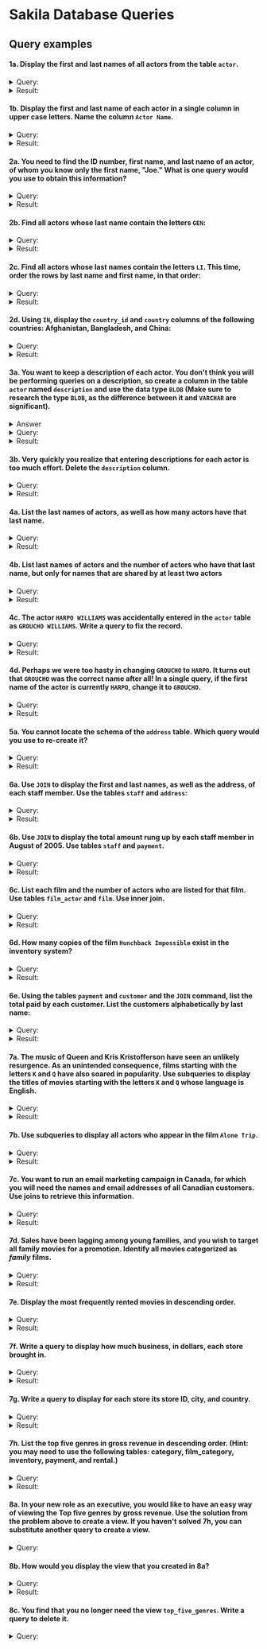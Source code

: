 # Sakila Database Queries
Query examples
---

#### 1a. Display the first and last names of all actors from the table `actor`.

<details>
<summary>Query: </summary>

```sql
select first_name, last_name 
from actor;
```

</details>
<details>
<summary>Result:</summary>

  ![image](output_screenshots/1a.png)

</details>

#### 1b. Display the first and last name of each actor in a single column in upper case letters. Name the column `Actor Name`.

<details>
<summary>Query:</summary>

```sql
select upper(concat(first_name, ' ', last_name))   'Actor Name'
from actor;
```

</details>
<details>
<summary>Result:</summary>

  ![image](output_screenshots/1b.png)

</details>

#### 2a. You need to find the ID number, first name, and last name of an actor, of whom you know only the first name, "Joe." What is one query would you use to obtain this information?

<details>
<summary>Query:</summary>

```sql
select actor_id, first_name, last_name 
from actor 
where lower(first_name) = lower("Joe");
```

</details>
<details>
<summary>Result:</summary>

  ![image](output_screenshots/2a.png)

</details>

#### 2b. Find all actors whose last name contain the letters `GEN`:

<details>
<summary>Query:</summary>

```sql
select * 
from actor 
where upper(last_name) like '%GEN%';
```

</details>
<details>
<summary>Result:</summary>

  ![image](output_screenshots/2b.png)

</details>

#### 2c. Find all actors whose last names contain the letters `LI`. This time, order the rows by last name and first name, in that order:

<details>
<summary>Query:</summary>

```sql
select * 
from actor 
where upper(last_name) like '%LI%' 
order by last_name, first_name;
```

</details>
<details>
<summary>Result:</summary>

  ![image](output_screenshots/2c.png)

</details>

#### 2d. Using `IN`, display the `country_id` and `country` columns of the following countries: Afghanistan, Bangladesh, and China:

<details>
<summary>Query:</summary>

```sql
select country_id, country 
from country 
where country in ('Afghanistan', 'Bangladesh', 'China');
```

</details>
<details>
<summary>Result:</summary>

  ![image](output_screenshots/2d.png)

</details>

#### 3a. You want to keep a description of each actor. You don't think you will be performing queries on a description, so create a column in the table `actor` named `description` and use the data type `BLOB` (Make sure to research the type `BLOB`, as the difference between it and `VARCHAR` are significant).

<details>
<summary>Answer</summary>

According to Ozair Kafray @ [Stackexchange.com](https://softwareengineering.stackexchange.com/questions/154786/is-a-blob-more-efficient-than-a-varchar-for-data-that-can-be-any-size)

```md
I would suggest using TEXT over BLOB.

Primary Difference

- TEXT and BLOB is stored off the table with the table just having a pointer to the location of the actual storage.
- VARCHAR is stored inline with the table.

Primary Guideline

1. Text format messages should almost always be stored as TEXT (they end up being arbitrarily long)
2. String attributes should be stored as VARCHAR (the destination user name, the subject, etc...).
```

</details>


<details>
<summary>Query:</summary>

```sql
select * from actor;

ALTER TABLE actor
ADD COLUMN description BLOB;

select * from actor;
```

</details>
<details>
<summary>Result:</summary>

  ![image](output_screenshots/3a.png)

</details>

#### 3b. Very quickly you realize that entering descriptions for each actor is too much effort. Delete the `description` column.

<details>
<summary>Query:</summary>

```sql
select * from actor;

alter table actor
drop column description;

select * from actor;
```

</details>
<details>
<summary>Result:</summary>

  ![image](output_screenshots/3b.png)

</details>

#### 4a. List the last names of actors, as well as how many actors have that last name.

<details>
<summary>Query:</summary>

```sql
select last_name, count(*) actor_count 
from actor 
group by last_name
order by actor_count desc, last_name;
```

</details>
<details>
<summary>Result:</summary>

  ![image](output_screenshots/4a.png)

</details>

#### 4b. List last names of actors and the number of actors who have that last name, but only for names that are shared by at least two actors

<details>
<summary>Query:</summary>

```sql
select last_name, count(*) actor_count 
from actor 
group by last_name
having actor_count >1
order by actor_count desc, last_name;
```

</details>
<details>
<summary>Result:</summary>

  ![image](output_screenshots/4b.png)

</details>

#### 4c. The actor `HARPO WILLIAMS` was accidentally entered in the `actor` table as `GROUCHO WILLIAMS`. Write a query to fix the record.

<details>
<summary>Query:</summary>

```sql
select * from actor where first_name = 'GROUCHO' and last_name = 'WILLIAMS';

update actor set first_name = 'HARPO', last_name = 'WILLIAMS' where first_name = 'GROUCHO' and last_name = 'WILLIAMS';

select * from actor where last_name = 'WILLIAMS';
```

</details>
<details>
<summary>Result:</summary>

  ![image](output_screenshots/4c.png)

</details>

#### 4d. Perhaps we were too hasty in changing `GROUCHO` to `HARPO`. It turns out that `GROUCHO` was the correct name after all! In a single query, if the first name of the actor is currently `HARPO`, change it to `GROUCHO`.

<details>
<summary>Query:</summary>

```sql
update actor set first_name = 'GROUCHO', last_name = 'WILLIAMS' where first_name = 'HARPO' and last_name = 'WILLIAMS';

select * from actor where last_name = 'WILLIAMS';
```

</details>
<details>
<summary>Result:</summary>

  ![image](output_screenshots/4d.png)

</details>

#### 5a. You cannot locate the schema of the `address` table. Which query would you use to re-create it?


<details>
<summary>Query:</summary>

```sql
SHOW CREATE TABLE address;
```

</details>

<details>
<summary>Result:</summary>


  ![image](output_screenshots/5a.png)


```sql
CREATE TABLE `address` (
  `address_id` smallint(5) unsigned NOT NULL AUTO_INCREMENT,
  `address` varchar(50) NOT NULL,
  `address2` varchar(50) DEFAULT NULL,
  `district` varchar(20) NOT NULL,
  `city_id` smallint(5) unsigned NOT NULL,
  `postal_code` varchar(10) DEFAULT NULL,
  `phone` varchar(20) NOT NULL,
  `location` geometry NOT NULL,
  `last_update` timestamp NOT NULL DEFAULT CURRENT_TIMESTAMP ON UPDATE CURRENT_TIMESTAMP,
  PRIMARY KEY (`address_id`),
  KEY `idx_fk_city_id` (`city_id`),
  SPATIAL KEY `idx_location` (`location`),
  CONSTRAINT `fk_address_city` FOREIGN KEY (`city_id`) REFERENCES `city` (`city_id`) ON UPDATE CASCADE
) ENGINE=InnoDB AUTO_INCREMENT=606 DEFAULT CHARSET=utf8
```

</details>

#### 6a. Use `JOIN` to display the first and last names, as well as the address, of each staff member. Use the tables `staff` and `address`:

<details>
<summary>Query:</summary>

```sql
select stf.first_name, stf.last_name, adr.address, adr.district, adr.postal_code, adr.city_id 
from staff stf
left join address adr
on stf.address_id = adr.address_id;
```

</details>
<details>
<summary>Result:</summary>

  ![image](output_screenshots/6a.png)

</details>

#### 6b. Use `JOIN` to display the total amount rung up by each staff member in August of 2005. Use tables `staff` and `payment`.

<details>
<summary>Query:</summary>

```sql
select stf.first_name, stf.last_name, sum(pay.amount)
from staff stf
left join payment pay
on stf.staff_id = pay.staff_id
WHERE month(pay.payment_date) = 8
and year(pay.payment_date)  = 2005
group by stf.first_name, stf.last_name;
```

</details>
<details>
<summary>Result:</summary>

  ![image](output_screenshots/6b.png)

</details>

#### 6c. List each film and the number of actors who are listed for that film. Use tables `film_actor` and `film`. Use inner join.

<details>
<summary>Query:</summary>

```sql
select flm.title, count(*) number_of_actors
from film flm
inner join film_actor fim_act
on flm.film_id = fim_act.film_id
group by flm.title
order by number_of_actors desc;
```

</details>
<details>
<summary>Result:</summary>

  ![image](output_screenshots/6c.png)

</details>

#### 6d. How many copies of the film `Hunchback Impossible` exist in the inventory system?

<details>
<summary>Query:</summary>

```sql
select flm.title, count(*) number_in_inventory
from film flm
inner join inventory inv
on flm.film_id = inv.film_id
where lower(flm.title) = lower('Hunchback Impossible')
group by flm.title;
```

</details>
<details>
<summary>Result:</summary>

  ![image](output_screenshots/6d.png)

</details>

#### 6e. Using the tables `payment` and `customer` and the `JOIN` command, list the total paid by each customer. List the customers alphabetically by last name:

<details>
<summary>Query:</summary>

```sql
select cust.first_name, cust.last_name, sum(pay.amount) 'Total Amount Paid' 
from payment pay
join customer cust
on pay.customer_id = cust.customer_id
group by cust.first_name, cust.last_name
order by cust.last_name;
```

</details>
<details>
<summary>Result:</summary>

  ![image](output_screenshots/6e.png)

</details>


#### 7a. The music of Queen and Kris Kristofferson have seen an unlikely resurgence. As an unintended consequence, films starting with the letters `K` and `Q` have also soared in popularity. Use subqueries to display the titles of movies starting with the letters `K` and `Q` whose language is English.

<details>
<summary>Query:</summary>

```sql
select title
from film 
where (title like 'K%' or title like 'Q%')
and language_id in (
	select language_id 
	from language 
	where name = 'English'
)
order by title;
```

</details>
<details>
<summary>Result:</summary>

  ![image](output_screenshots/7a.png)

</details>

#### 7b. Use subqueries to display all actors who appear in the film `Alone Trip`.

<details>
<summary>Query:</summary>

```sql
select first_name, last_name 
from actor
where actor_id in (
	select actor_id
	from film_actor
	where film_id in (
		select film_id from film where lower(title) = lower('Alone Trip')
	)
);
```

</details>
<details>
<summary>Result:</summary>

  ![image](output_screenshots/7b.png)

</details>

#### 7c. You want to run an email marketing campaign in Canada, for which you will need the names and email addresses of all Canadian customers. Use joins to retrieve this information.

<details>
<summary>Query:</summary>

```sql
-- Subquery
select first_name, last_name, email
from customer
where address_id in (
	select address_id
	from address
	where city_id in (
		select city_id
		from city
		where country_id in (
			select country_id
			from country
			where country = 'Canada'
		)
	)
);

-- Join

select cus.first_name, cus.last_name, cus.email
from customer cus
join address adr
on cus.address_id = adr.address_id
join city cit
on adr.city_id = cit.city_id
join country cou
on cit.country_id = cou.country_id
where cou.country = 'Canada';
```

</details>
<details>
<summary>Result:</summary>

  ![image](output_screenshots/7c.png)

</details>

#### 7d. Sales have been lagging among young families, and you wish to target all family movies for a promotion. Identify all movies categorized as _family_ films.

<details>
<summary>Query:</summary>

```sql
select film_id, title, release_year
from film
where film_id in (
	select film_id
	from film_category
	where category_id in (
		select category_id
		from category
		where name = 'Family'
	)
);
```

</details>
<details>
<summary>Result:</summary>

  ![image](output_screenshots/7d.png)

</details>

#### 7e. Display the most frequently rented movies in descending order.

<details>
<summary>Query:</summary>

```sql
select A.film_id, A.title, B.*
from film A
join (
	select inv.film_id, count(ren.rental_id) times_rented
	from rental ren
	join inventory inv
	on ren.inventory_id = inv.inventory_id
	group by inv.film_id
) B
on A.film_id = B.film_id
order by B.times_rented desc;
```

</details>
<details>
<summary>Result:</summary>

  ![image](output_screenshots/7e.png)

</details>

#### 7f. Write a query to display how much business, in dollars, each store brought in.

<details>
<summary>Query:</summary>

```sql
select A.store_id, B.sales 
from store A
join (
	select cus.store_id, sum(pay.amount) sales
	from customer cus
	join payment pay
	on pay.customer_id = cus.customer_id
group by cus.store_id
) B
on A.store_id = B.store_id
order by a.store_id;
```

</details>
<details>
<summary>Result:</summary>

  ![image](output_screenshots/7f.png)

</details>

#### 7g. Write a query to display for each store its store ID, city, and country.

<details>
<summary>Query:</summary>

```sql
select A.*, B.sales 
from (
	select sto.store_id, cit.city, cou.country
	from store sto
	left join address adr
	on sto.address_id = adr.address_id
	join city cit
	on adr.city_id = cit.city_id
	join country cou
	on cit.country_id = cou.country_id
) A
join (
	select cus.store_id, sum(pay.amount) sales
	from customer cus
	join payment pay
	on pay.customer_id = cus.customer_id
	group by cus.store_id
) B
on A.store_id = B.store_id
order by a.store_id;
```

</details>
<details>
<summary>Result:</summary>

  ![image](output_screenshots/7g.png)

</details>

#### 7h. List the top five genres in gross revenue in descending order. (**Hint**: you may need to use the following tables: category, film_category, inventory, payment, and rental.)

<details>
<summary>Query:</summary>

```sql
select cat.name category_name, sum( IFNULL(pay.amount, 0) ) revenue
from category cat
left join film_category flm_cat
on cat.category_id = flm_cat.category_id
left join film fil
on flm_cat.film_id = fil.film_id
left join inventory inv
on fil.film_id = inv.film_id
left join rental ren
on inv.inventory_id = ren.inventory_id
left join payment pay
on ren.rental_id = pay.rental_id
group by cat.name
order by revenue desc
limit 5;
```

</details>
<details>
<summary>Result:</summary>

  ![image](output_screenshots/7h.png)

</details>

#### 8a. In your new role as an executive, you would like to have an easy way of viewing the Top five genres by gross revenue. Use the solution from the problem above to create a view. If you haven't solved 7h, you can substitute another query to create a view.

<details>
<summary>Query:</summary>

```sql
create view top_five_genres as
select cat.name category_name, sum( IFNULL(pay.amount, 0) ) revenue
from category cat
left join film_category flm_cat
on cat.category_id = flm_cat.category_id
left join film fil
on flm_cat.film_id = fil.film_id
left join inventory inv
on fil.film_id = inv.film_id
left join rental ren
on inv.inventory_id = ren.inventory_id
left join payment pay
on ren.rental_id = pay.rental_id
group by cat.name
order by revenue desc
limit 5;
```

</details>

#### 8b. How would you display the view that you created in 8a?

<details>
<summary>Query:</summary>

```sql
select * from top_five_genres;
```

</details>
<details>
<summary>Result:</summary>

  ![image](output_screenshots/8b.png)

</details>

#### 8c. You find that you no longer need the view `top_five_genres`. Write a query to delete it.

<details>
<summary>Query:</summary>

```sql
drop view top_five_genres;
```

</details>
